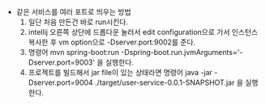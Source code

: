 - 같은 서비스를 여러 포트로 띄우는 방법
    1. 일단 처음 만든건 바로 run시킨다.
    2. intellij 오른쪽 상단에 드롭다운 눌러서 edit configuration으로 가서 인스턴스 복사한 후 vm option으로 -Dserver.port:9002를 준다.
    3. 명령어 mvn spring-boot:run -Dspring-boot.run.jvmArguments='-Dserver.port=9003' 을 실행한다.
    4. 프로젝트를 빌드해서 jar file이 있는 상태라면 명령어 java -jar -Dserver.port=9004 ./target/user-service-0.0.1-SNAPSHOT.jar  을 실행한다.